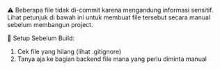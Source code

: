 ⚠️ Beberapa file tidak di-commit karena mengandung informasi sensitif. Lihat petunjuk di bawah ini untuk membuat file tersebut secara manual sebelum membangun project.

🔧 Setup Sebelum Build:
1) Cek file yang hilang (lihat .gitignore)
2) Tanya aja ke bagian backend file mana yang perlu diminta manual
